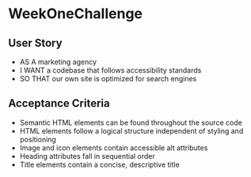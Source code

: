 # WeekOneChallenge

## User Story
- AS A marketing agency
- I WANT a codebase that follows accessibility standards
- SO THAT our own site is optimized for search engines

## Acceptance Criteria
- Semantic HTML elements can be found throughout the source code
- HTML elements follow a logical structure independent of styling and positioning
- Image and icon elements contain accessible alt attributes
- Heading attributes fall in sequential order
- Title elements contain a concise, descriptive title



